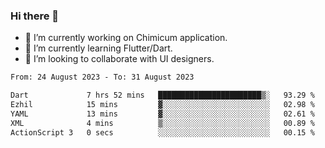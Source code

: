 ### Hi there 👋

<!--
**devcat37/devcat37** is a ✨ _special_ ✨ repository because its `README.md` (this file) appears on your GitHub profile.-->


- 🔭 I’m currently working on Chimicum application.
- 🌱 I’m currently learning Flutter/Dart.
- 👯 I’m looking to collaborate with UI designers.
<!-- - 🤔 I’m looking for help with ... -->

<!--START_SECTION:waka-->

```txt
From: 24 August 2023 - To: 31 August 2023

Dart             7 hrs 52 mins   ███████████████████████▒░   93.29 %
Ezhil            15 mins         ▓░░░░░░░░░░░░░░░░░░░░░░░░   02.98 %
YAML             13 mins         ▓░░░░░░░░░░░░░░░░░░░░░░░░   02.61 %
XML              4 mins          ▒░░░░░░░░░░░░░░░░░░░░░░░░   00.89 %
ActionScript 3   0 secs          ░░░░░░░░░░░░░░░░░░░░░░░░░   00.15 %
```

<!--END_SECTION:waka-->
